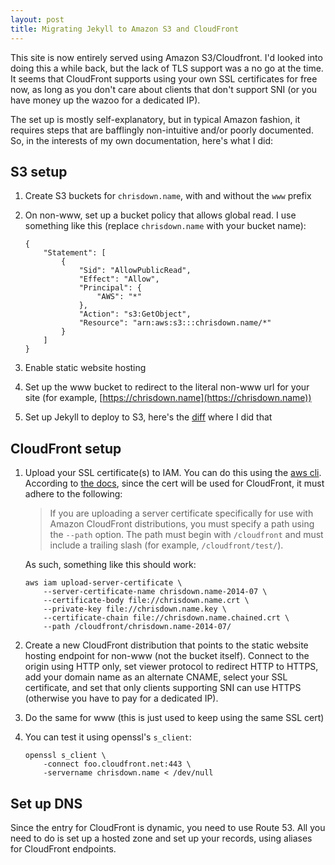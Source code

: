 ```yaml
---
layout: post
title: Migrating Jekyll to Amazon S3 and CloudFront
---
```


This site is now entirely served using Amazon S3/Cloudfront. I'd looked into
doing this a while back, but the lack of TLS support was a no go at the time.
It seems that CloudFront supports using your own SSL certificates for free now,
as long as you don't care about clients that don't support SNI (or you have
money up the wazoo for a dedicated IP).

The set up is mostly self-explanatory, but in typical Amazon fashion, it
requires steps that are bafflingly non-intuitive and/or poorly documented. So,
in the interests of my own documentation, here's what I did:

## S3 setup

1. Create S3 buckets for `chrisdown.name`, with and without the `www` prefix
2. On non-www, set up a bucket policy that allows global read. I use something
   like this (replace `chrisdown.name` with your bucket name):

   <!-- -->

       {
           "Statement": [
               {
                   "Sid": "AllowPublicRead",
                   "Effect": "Allow",
                   "Principal": {
                       "AWS": "*"
                   },
                   "Action": "s3:GetObject",
                   "Resource": "arn:aws:s3:::chrisdown.name/*"
               }
           ]
       }

3. Enable static website hosting
4. Set up the www bucket to redirect to the literal non-www url for your site
   (for example, [https://chrisdown.name](https://chrisdown.name))
5. Set up Jekyll to deploy to S3, here's the [diff][] where I did that

[diff]: https://github.com/cdown/chrisdown.name/commit/aac8e5f0ba01bbf92f5b58ea

## CloudFront setup

1. Upload your SSL certificate(s) to IAM. You can do this using the [aws
   cli][]. According to [the docs][], since the cert will be used for
   CloudFront, it must adhere to the following:

   > If you are uploading a server certificate specifically for use with Amazon
   > CloudFront distributions, you must specify a path using the `--path`
   > option.  The path must begin with `/cloudfront` and must include a
   > trailing slash (for example, `/cloudfront/test/`).

   As such, something like this should work:

       aws iam upload-server-certificate \
           --server-certificate-name chrisdown.name-2014-07 \
           --certificate-body file://chrisdown.name.crt \
           --private-key file://chrisdown.name.key \
           --certificate-chain file://chrisdown.name.chained.crt \
           --path /cloudfront/chrisdown.name-2014-07/

2. Create a new CloudFront distribution that points to the static website
   hosting endpoint for non-www (not the bucket itself). Connect to the origin
   using HTTP only, set viewer protocol to redirect HTTP to HTTPS, add your
   domain name as an alternate CNAME, select your SSL certificate, and set that
   only clients supporting SNI can use HTTPS (otherwise you have to pay for a
   dedicated IP).
3. Do the same for www (this is just used to keep using the same SSL cert)
4. You can test it using openssl's `s_client`:

       openssl s_client \
           -connect foo.cloudfront.net:443 \
           -servername chrisdown.name < /dev/null

[aws cli]: http://aws.amazon.com/cli/
[the docs]: http://docs.aws.amazon.com/IAM/latest/UserGuide/InstallCert.html

## Set up DNS

Since the entry for CloudFront is dynamic, you need to use Route 53. All you
need to do is set up a hosted zone and set up your records, using aliases for
CloudFront endpoints.
